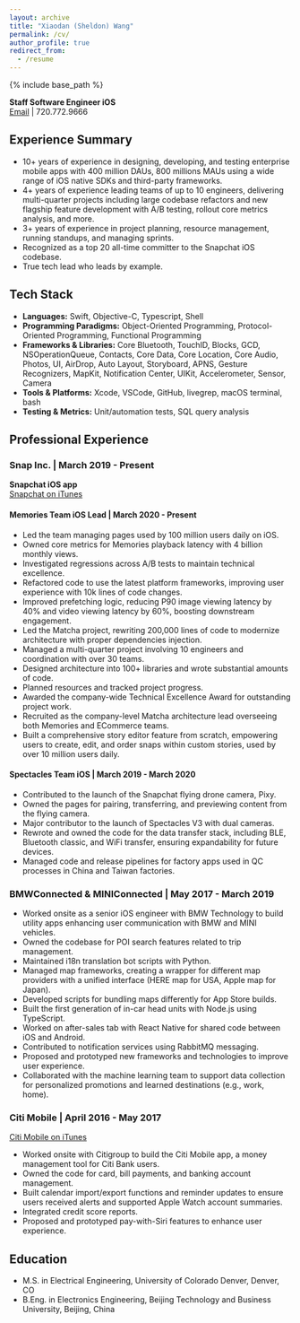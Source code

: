```yaml
---
layout: archive
title: "Xiaodan (Sheldon) Wang"
permalink: /cv/
author_profile: true
redirect_from:
  - /resume
---
```


{% include base_path %}

**Staff Software Engineer iOS**  
[Email](mailto:sheldon.wang7@yahoo.com) | 720.772.9666

## Experience Summary
- 10+ years of experience in designing, developing, and testing enterprise mobile apps with 400 million DAUs, 800 millions MAUs using a wide range of iOS native SDKs and third-party frameworks.
- 4+ years of experience leading teams of up to 10 engineers, delivering multi-quarter projects including large codebase refactors and new flagship feature development with A/B testing, rollout core metrics analysis, and more.
- 3+ years of experience in project planning, resource management, running standups, and managing sprints.
- Recognized as a top 20 all-time committer to the Snapchat iOS codebase.
- True tech lead who leads by example.

## Tech Stack
- **Languages:** Swift, Objective-C, Typescript, Shell
- **Programming Paradigms:** Object-Oriented Programming, Protocol-Oriented Programming, Functional Programming
- **Frameworks & Libraries:** Core Bluetooth, TouchID, Blocks, GCD, NSOperationQueue, Contacts, Core Data, Core Location, Core Audio, Photos, UI, AirDrop, Auto Layout, Storyboard, APNS, Gesture Recognizers, MapKit, Notification Center, UIKit, Accelerometer, Sensor, Camera
- **Tools & Platforms:** Xcode, VSCode, GitHub, livegrep, macOS terminal, bash
- **Testing & Metrics:** Unit/automation tests, SQL query analysis

## Professional Experience

### Snap Inc. | March 2019 - Present
**Snapchat iOS app**  
[Snapchat on iTunes](https://apps.apple.com/us/app/snapchat/id447188370)

#### Memories Team iOS Lead | March 2020 - Present
- Led the team managing pages used by 100 million users daily on iOS.
- Owned core metrics for Memories playback latency with 4 billion monthly views.
- Investigated regressions across A/B tests to maintain technical excellence.
- Refactored code to use the latest platform frameworks, improving user experience with 10k lines of code changes.
- Improved prefetching logic, reducing P90 image viewing latency by 40% and video viewing latency by 60%, boosting downstream engagement.
- Led the Matcha project, rewriting 200,000 lines of code to modernize architecture with proper dependencies injection.
- Managed a multi-quarter project involving 10 engineers and coordination with over 30 teams.
- Designed architecture into 100+ libraries and wrote substantial amounts of code.
- Planned resources and tracked project progress.
- Awarded the company-wide Technical Excellence Award for outstanding project work.
- Recruited as the company-level Matcha architecture lead overseeing both Memories and ECommerce teams.
- Built a comprehensive story editor feature from scratch, empowering users to create, edit, and order snaps within custom stories, used by over 10 million users daily.

#### Spectacles Team iOS | March 2019 - March 2020
- Contributed to the launch of the Snapchat flying drone camera, Pixy.
- Owned the pages for pairing, transferring, and previewing content from the flying camera.
- Major contributor to the launch of Spectacles V3 with dual cameras.
- Rewrote and owned the code for the data transfer stack, including BLE, Bluetooth classic, and WiFi transfer, ensuring expandability for future devices.
- Managed code and release pipelines for factory apps used in QC processes in China and Taiwan factories.

### BMWConnected & MINIConnected | May 2017 - March 2019
- Worked onsite as a senior iOS engineer with BMW Technology to build utility apps enhancing user communication with BMW and MINI vehicles.
- Owned the codebase for POI search features related to trip management.
- Maintained i18n translation bot scripts with Python.
- Managed map frameworks, creating a wrapper for different map providers with a unified interface (HERE map for USA, Apple map for Japan).
- Developed scripts for bundling maps differently for App Store builds.
- Built the first generation of in-car head units with Node.js using TypeScript.
- Worked on after-sales tab with React Native for shared code between iOS and Android.
- Contributed to notification services using RabbitMQ messaging.
- Proposed and prototyped new frameworks and technologies to improve user experience.
- Collaborated with the machine learning team to support data collection for personalized promotions and learned destinations (e.g., work, home).

### Citi Mobile | April 2016 - May 2017
[Citi Mobile on iTunes](https://itunes.apple.com/us/app/citi-mobile/id301724680?%252520mt=8)
- Worked onsite with Citigroup to build the Citi Mobile app, a money management tool for Citi Bank users.
- Owned the code for card, bill payments, and banking account management.
- Built calendar import/export functions and reminder updates to ensure users received alerts and supported Apple Watch account summaries.
- Integrated credit score reports.
- Proposed and prototyped pay-with-Siri features to enhance user experience.

## Education
- M.S. in Electrical Engineering, University of Colorado Denver, Denver, CO
- B.Eng. in Electronics Engineering, Beijing Technology and Business University, Beijing, China


